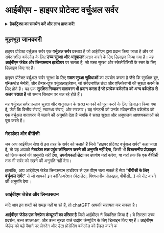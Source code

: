 # आईबीएम - हाइपर प्रोटेक्ट वर्चुअल सर्वर

<details>

<summary><strong>हैकट्रिक्स का समर्थन करें और लाभ प्राप्त करें!</strong></summary>

* यदि आप अपनी कंपनी को **हैकट्रिक्स में विज्ञापित करना चाहते हैं** या यदि आप **PEASS के नवीनतम संस्करण देखना चाहते हैं या HackTricks को पीडीएफ में डाउनलोड करना चाहते हैं** तो [**सदस्यता योजनाएं**](https://github.com/sponsors/carlospolop) देखें!
* [**आधिकारिक PEASS और HackTricks स्वैग**](https://peass.creator-spring.com) प्राप्त करें
* [**द पीएस फैमिली**](https://opensea.io/collection/the-peass-family) की खोज करें, हमारा एकल [**NFTs**](https://opensea.io/collection/the-peass-family) संग्रह
* **शामिल हों** 💬 [**डिस्कॉर्ड समूह**](https://discord.gg/hRep4RUj7f) या [**टेलीग्राम समूह**](https://t.me/peass) या **फॉलो** करें मुझे **ट्विटर** 🐦 [**@carlospolopm**](https://twitter.com/carlospolopm)**.**
* **हैकिंग ट्रिक्स साझा करें द्वारा PRs सबमिट करके** [**HackTricks**](https://github.com/carlospolop/hacktricks) और [**HackTricks Cloud**](https://github.com/carlospolop/hacktricks-cloud) github repos.

</details>

## मूलभूत जानकारी

हाइपर प्रोटेक्ट वर्चुअल सर्वर एक **वर्चुअल सर्वर** प्रस्ताव है जो आईबीएम द्वारा प्रदान किया जाता है और जो संवेदनशील वर्कलोड के लिए **उच्च सुरक्षा और अनुपालन** प्रदान करने के लिए डिज़ाइन किया गया है। यह **आईबीएम जेडेड और लिनक्सवन हार्डवेयर** पर चलता है, जो उच्च सुरक्षा और स्केलेबिलिटी के स्तर के लिए डिज़ाइन किए गए हैं।

हाइपर प्रोटेक्ट वर्चुअल सर्वर सुरक्षा के लिए **उन्नत सुरक्षा सुविधाओं** का उपयोग करता है जैसे कि सुरक्षित बूट, एन्क्रिप्टेड मेमोरी, और टैम्पर-प्रूफ वर्चुअलाइज़ेशन, जो संवेदनशील डेटा और एप्लिकेशनों की सुरक्षा करने के लिए होते हैं। यह एक **सुरक्षित निष्पादन वातावरण भी प्रदान करता है जो प्रत्येक वर्कलोड को अन्य वर्कलोड से अलग रखता है** जो समान सिस्टम पर चल रहे होते हैं।

यह वर्चुअल सर्वर प्रस्ताव सुरक्षा और अनुपालन के सख्त मानकों को पूरा करने के लिए डिज़ाइन किया गया है, जैसे कि वित्तीय सेवाएं, स्वास्थ्य सेवाएं, और सरकार। यह संगठनों को उनके संवेदनशील वर्कलोड को एक वर्चुअल वातावरण में चलाने की अनुमति देता है जबकि वे सख्त सुरक्षा और अनुपालन आवश्यकताओं को पूरा करते हैं।

### मेटाडेटा और वीपीसी

जब आप आईबीएम सेवा से इस तरह के सर्वर को चलाते हैं जिसे "हाइपर प्रोटेक्ट वर्चुअल सर्वर" कहा जाता है, तो यह आपको **मेटाडेटा तक पहुंच कॉन्फ़िगर करने की अनुमति नहीं देगा**, किसी भी **विश्वसनीय प्रोफ़ाइल** को लिंक करने की अनुमति नहीं देगा, **उपयोगकर्ता डेटा** का उपयोग नहीं करेगा, या यहां तक कि एक **वीपीसी** तक भी सर्वर को रखने की अनुमति नहीं देगा।

हालांकि, आप आईबीएम जेडेड लिनक्सवन हार्डवेयर से एक वीएम चला सकते हैं सेवा "**वीपीसी के लिए वर्चुअल सर्वर**" से जो आपको इन कॉन्फ़िगरेशन (मेटाडेटा, विश्वसनीय प्रोफ़ाइल, वीपीसी...) को सेट करने की अनुमति देगा।

### आईबीएम जेडेड और लिनक्सवन

यदि आप इन शब्दों को समझ नहीं पा रहे हैं, तो chatGPT आपकी सहायता कर सकता है।

**आईबीएम जेडेड एक मेनफ़्रेम कंप्यूटरों का परिवार है** जिसे आईबीएम ने विकसित किया है। ये सिस्टम उच्च प्रदर्शन, उच्च उपलब्धता, और उच्च सुरक्षा वाले उद्योग कंप्यूटिंग के लिए डिज़ाइन किए गए हैं। आईबीएम जेडेड को बड़े पैमाने पर लेनदेन और डेटा प्रोसेसिंग वर्कलोड को हैंडल करने क

